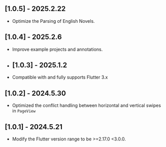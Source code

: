 ## [1.0.5] - 2025.2.22

* Optimize the Parsing of English Novels.

## [1.0.4] - 2025.2.6

* Improve example projects and annotations.

* ## [1.0.3] - 2025.1.2

* Compatible with and fully supports Flutter 3.x

## [1.0.2] - 2024.5.30

* Optimized the conflict handling between horizontal and vertical swipes in `PageView`

## [1.0.1] - 2024.5.21

* Modify the Flutter version range to be >=2.17.0 <3.0.0.